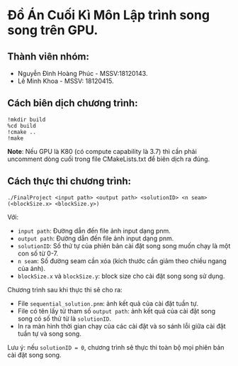 # Đồ Án Cuối Kì Môn Lập trình song song trên GPU.
## Thành viên nhóm:
- Nguyễn Đình Hoàng Phúc - MSSV:18120143.
- Lê Minh Khoa - MSSV: 18120415.

## Cách biên dịch chương trình:
```
!mkdir build
%cd build
!cmake ..
!make
```
**Note**: Nếu GPU là K80 (có compute capability là 3.7) thì cần phải uncomment dòng cuối trong file CMakeLists.txt để biên dịch ra đúng.

## Cách thực thi chương trình:
`./FinalProject <input path> <output path> <solutionID> <n seam> (<blockSize.x> <blockSize.y>)`

Với: 
- `input path`: Đường dẫn đến file ảnh input dạng pnm.
- `output path`: Đường dẫn đến file ảnh input dạng pnm.
- `solutionID`: Số thứ tự của phiên bản cài đặt song song muốn chạy là một con số từ 0-7. 
- `n seam`: Số đường seam cần xóa (kích thước cần giảm theo chiều ngang của ảnh).
- `blockSize.x` và `blockSize.y`: block size cho cài đặt song song sử dụng.

Chương trình sau khi thực thi sẽ cho ra:
- File `sequential_solution.pnm`: ảnh kết quả của cài đặt tuần tự.
- File có tên lấy từ tham số `output path`: ảnh kết quả của cài đặt song song có số thứ từ là `solutionID`.
- In ra màn hình thời gian chạy của các cài đặt và so sánh lỗi giữa cài đặt tuần tự và song song.

Lưu ý: nếu `solutionID = 0`, chương trình sẽ thực thi toàn bộ mọi phiên bản cài đặt song song.
